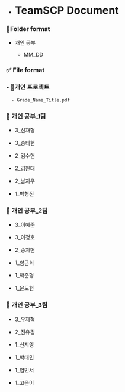 - # TeamSCP Document
  

### 📁Folder format

- 개인 공부
  
  - MM_DD

### ✅ File format

### - 📕개인 프로젝트

```
  - Grade_Name_Title.pdf 
```

### 📙 개인 공부_1팀

- 3_신재형
  
- 3_송태현

- 2_김수현
  
- 2_김원태
  
- 2_남지우
  
- 1_박형진
  
### 📙 개인 공부_2팀

- 3_이예준

- 3_이정호

- 2_송지현

- 1_함근희

- 1_박준형

- 1_윤도현

### 📙 개인 공부_3팀

- 3_우제혁

- 2_전유경

- 1_신지영

- 1_박태민

- 1_염민서

- 1_고은이

